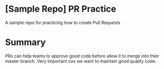 # [Sample Repo] PR Practice
A sample repo for practicing how to create Pull Requests

# Summary
PRs can help teams to approve good code before allow it to merge into their master branch. Very important cos we want to maintain good quality code.
